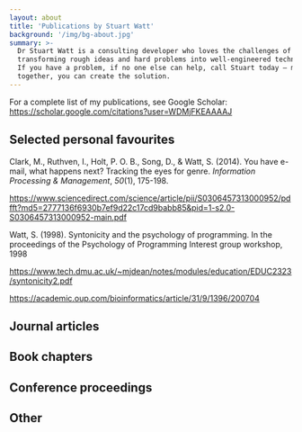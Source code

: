```yaml
---
layout: about
title: 'Publications by Stuart Watt'
background: '/img/bg-about.jpg'
summary: >-
  Dr Stuart Watt is a consulting developer who loves the challenges of
  transforming rough ideas and hard problems into well-engineered technology. 
  If you have a problem, if no one else can help, call Stuart today — maybe 
  together, you can create the solution.
---
```


For a complete list of my publications, see Google Scholar: 
https://scholar.google.com/citations?user=WDMjFKEAAAAJ

## Selected personal favourites

Clark, M., Ruthven, I., Holt, P. O. B., Song, D., & Watt, S. (2014). You have
e-mail, what happens next? Tracking the eyes for genre. *Information Processing &
Management*, *50*(1), 175-198. 

https://www.sciencedirect.com/science/article/pii/S0306457313000952/pdfft?md5=2777136f6930b7ef9d22c17cd9babb85&pid=1-s2.0-S0306457313000952-main.pdf

Watt, S. (1998). Syntonicity and the psychology of programming. In the 
proceedings of the Psychology of Programming Interest group workshop, 1998

https://www.tech.dmu.ac.uk/~mjdean/notes/modules/education/EDUC2323/syntonicity2.pdf



https://academic.oup.com/bioinformatics/article/31/9/1396/200704

## Journal articles


## Book chapters

## Conference proceedings

## Other
